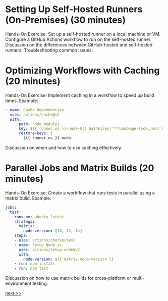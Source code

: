 # Setting Up Self-Hosted Runners (On-Premises) (30 minutes)

Hands-On Exercise:
Set up a self-hosted runner on a local machine or VM.
Configure a GitHub Actions workflow to run on the self-hosted runner.
Discussion on the differences between GitHub-hosted and self-hosted runners.
Troubleshooting common issues.

# Optimizing Workflows with Caching (20 minutes)

Hands-On Exercise:
Implement caching in a workflow to speed up build times.
Example:
```yaml
- name: Cache dependencies
  uses: actions/cache@v2
  with:
      path: node_modules
      key: ${{ runner.os }}-node-${{ hashFiles('**/package-lock.json') }}
      restore-keys: |
        ${{ runner.os }}-node-
```
  Discussion on when and how to use caching effectively. 

# Parallel Jobs and Matrix Builds (20 minutes)

Hands-On Exercise:
Create a workflow that runs tests in parallel using a matrix build.
Example:
```yaml
jobs:
  test:
    runs-on: ubuntu-latest
    strategy:
      matrix:
        node-version: [10, 12, 14]
    steps:
    - uses: actions/checkout@v2
    - name: Setup Node.js
      uses: actions/setup-node@v2
      with:
        node-version: ${{ matrix.node-version }}
    - run: npm install
    - run: npm test
```
Discussion on how to use matrix builds for cross-platform or multi-environment testing.

[next >>](./4_own_github_actions.md)
